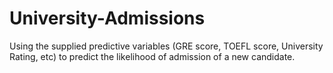 # University-Admissions
Using the supplied predictive variables (GRE score, TOEFL score, University Rating, etc) to predict the likelihood of admission of a new candidate.
